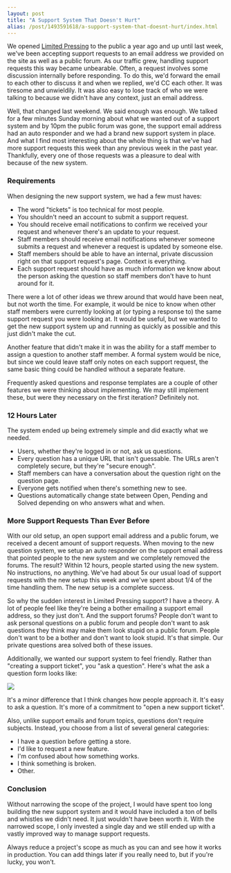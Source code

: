 ```yaml
---
layout: post
title: "A Support System That Doesn't Hurt"
alias: /post/1493591618/a-support-system-that-doesnt-hurt/index.html
---
```


We opened [Limited Pressing](http://limitedpressing.com) to the public a year ago and up until last week, we've been accepting support requests to an email address we provided on the site as well as a public forum. As our traffic grew, handling support requests this way became unbearable. Often, a request involves some discussion internally before responding. To do this, we'd forward the email to each other to discuss it and when we replied, we'd CC each other. It was tiresome and unwieldily. It was also easy to lose track of who we were talking to because we didn't have any context, just an email address.

Well, that changed last weekend. We said enough was enough. We talked for a few minutes Sunday morning about what we wanted out of a support system and by 10pm the public forum was gone, the support email address had an auto responder and we had a brand new support system in place. And what I find most interesting about the whole thing is that we've had more support requests this week than any previous week in the past year. Thankfully, every one of those requests was a pleasure to deal with because of the new system.

### Requirements

When designing the new support system, we had a few must haves:

* The word "tickets" is too technical for most people.
* You shouldn't need an account to submit a support request.
* You should receive email notifications to confirm we received your request and whenever there's an update to your request.
* Staff members should receive email notifications whenever someone submits a request and whenever a request is updated by someone else.
* Staff members should be able to have an internal, private discussion right on that support request's page. Context is everything.
* Each support request should have as much information we know about the person asking the question so staff members don't have to hunt around for it.

There were a lot of other ideas we threw around that would have been neat, but not worth the time. For example, it would be nice to know when other staff members were currently looking at (or typing a response to) the same support request you were looking at. It would be useful, but we wanted to get the new support system up and running as quickly as possible and this just didn't make the cut.

Another feature that didn't make it in was the ability for a staff member to assign a question to another staff member. A formal system would be nice, but since we could leave staff only notes on each support request, the same basic thing could be handled without a separate feature.

Frequently asked questions and response templates are a couple of other features we were thinking about implementing. We may still implement these, but were they necessary on the first iteration? Definitely not.

### 12 Hours Later

The system ended up being extremely simple and did exactly what we needed.

* Users, whether they're logged in or not, ask us questions.
* Every question has a unique URL that isn't guessable. The URLs aren't completely secure, but they're "secure enough".
* Staff members can have a conversation about the question right on the question page.
* Everyone gets notified when there's something new to see.
* Questions automatically change state between Open, Pending and Solved depending on who answers what and when.

### More Support Requests Than Ever Before

With our old setup, an open support email address and a public forum, we received a decent amount of support requests. When moving to the new question system, we setup an auto responder on the support email address that pointed people to the new system and we completely removed the forums. The result? Within 12 hours, people started using the new system. No instructions, no anything. We've had about 5x our usual load of support requests with the new setup this week and we've spent about 1/4 of the time handling them. The new setup is a complete success.

So why the sudden interest in Limited Pressing support? I have a theory. A lot of people feel like they're being a bother emailing a support email address, so they just don't. And the support forums? People don't want to ask personal questions on a public forum and people don't want to ask questions they think may make them look stupid on a public forum. People don't want to be a bother and don't want to look stupid. It's that simple. Our private questions area solved both of these issues.

Additionally, we wanted our support system to feel friendly. Rather than "creating a support ticket", you "ask a question". Here's what the ask a question form looks like:

<p class="image">
  <a href="http://thomasmango.com/images/2010/11/new-question.png">
    <img src="http://thomasmango.com/images/2010/11/new-question.png"/>
  </a>
</p>

It's a minor difference that I think changes how people approach it. It's easy to ask a question. It's more of a commitment to "open a new support ticket".

Also, unlike support emails and forum topics, questions don't require subjects. Instead, you choose from a list of several general categories:

* I have a question before getting a store.
* I'd like to request a new feature.
* I'm confused about how something works.
* I think something is broken.
* Other.

### Conclusion

Without narrowing the scope of the project, I would have spent too long building the new support system and it would have included a ton of bells and whistles we didn't need. It just wouldn't have been worth it. With the narrowed scope, I only invested a single day and we still ended up with a vastly improved way to manage support requests.

Always reduce a project's scope as much as you can and see how it works in production. You can add things later if you really need to, but if you're lucky, you won't.